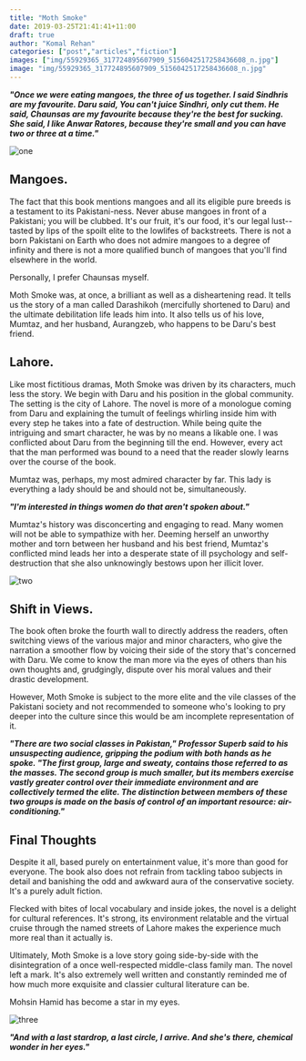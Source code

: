 ```yaml
---
title: "Moth Smoke"
date: 2019-03-25T21:41:41+11:00
draft: true
author: "Komal Rehan"
categories: ["post","articles","fiction"]
images: ["img/55929365_317724895607909_5156042517258436608_n.jpg"]
image: "img/55929365_317724895607909_5156042517258436608_n.jpg"
---
```

***"Once we were eating mangoes, the three of us together. I said Sindhris are my favourite. Daru said, You can't juice Sindhri, only cut them. He said, Chaunsas are my favourite because they're the best for sucking. She said, I like Anwar Ratores, because they're small and you can have two or three at a time."***

![one](/inline/heading-gifs/komal25/one.gif)

## Mangoes.

The fact that this book mentions mangoes and all its eligible pure breeds is a testament to its Pakistani-ness. Never abuse mangoes in front of a Pakistani; you will be clubbed. It's our fruit, it's our food, it's our legal lust--tasted by lips of the spoilt elite to the lowlifes of backstreets. There is not a born Pakistani on Earth who does not admire mangoes to a degree of infinity and there is not a more qualified bunch of mangoes that you'll find elsewhere in the world.

Personally, I prefer Chaunsas myself.

Moth Smoke was, at once, a brilliant as well as a disheartening read. It tells us the story of a man called Darashikoh (mercifully shortened to Daru) and the ultimate debilitation life leads him into. It also tells us of his love, Mumtaz, and her husband, Aurangzeb, who happens to be Daru's best friend.

## Lahore.

Like most fictitious dramas, Moth Smoke was driven by its characters, much less the story. We begin with Daru and his position in the global community. The setting is the city of Lahore. The novel is more of a monologue coming from Daru and explaining the tumult of feelings whirling inside him with every step he takes into a fate of destruction. While being quite the intriguing and smart character, he was by no means a likable one. I was conflicted about Daru from the beginning till the end. However, every act that the man performed was bound to a need that the reader slowly learns over the course of the book.

Mumtaz was, perhaps, my most admired character by far. This lady is everything a lady should be and should not be, simultaneously.

***"I'm interested in things women do that aren't spoken about."***

Mumtaz's history was disconcerting and engaging to read. Many women will not be able to sympathize with her. Deeming herself an unworthy mother and torn between her husband and his best friend, Mumtaz's conflicted mind leads her into a desperate state of ill psychology and self-destruction that she also unknowingly bestows upon her illicit lover.

![two](/inline/heading-gifs/komal25/two.gif)

## Shift in Views.

The book often broke the fourth wall to directly address the readers, often switching views of the various major and minor characters, who give the narration a smoother flow by voicing their side of the story that's concerned with Daru. We come to know the man more via the eyes of others than his own thoughts and, grudgingly, dispute over his moral values and their drastic development.

However, Moth Smoke is subject to the more elite and the vile classes of the Pakistani society and not recommended to someone who's looking to pry deeper into the culture since this would be am incomplete representation of it.

***"There are two social classes in Pakistan," Professor Superb said to his unsuspecting audience, gripping the podium with both hands as he spoke. "The first group, large and sweaty, contains those referred to as the masses. The second group is much smaller, but its members exercise vastly greater control over their immediate environment and are collectively termed the elite. The distinction between members of these two groups is made on the basis of control of an important resource: air-conditioning."***

## Final Thoughts

Despite it all, based purely on entertainment value, it's more than good for everyone. The book also does not refrain from tackling taboo subjects in detail and banishing the odd and awkward aura of the conservative society. It's a purely adult fiction.

Flecked with bites of local vocabulary and inside jokes, the novel is a delight for cultural references. It's strong, its environment relatable and the virtual cruise through the named streets of Lahore makes the experience much more real than it actually is.

Ultimately, Moth Smoke is a love story going side-by-side with the disintegration of a once well-respected middle-class family man. The novel left a mark. It's also extremely well written and constantly reminded me of how much more exquisite and classier cultural literature can be.

Mohsin Hamid has become a star in my eyes.

![three](/inline/heading-gifs/komal25/three.gif)

***"And with a last stardrop, a last circle, I arrive. And she's there, chemical wonder in her eyes."***